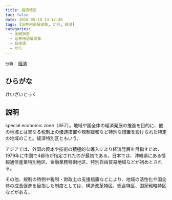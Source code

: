 ```yaml
---
title: 経済特区
toc: false
date: 2018-05-18 13:17:48
tags: [证券用语解说集, か行, 経済]
categories:
  - 金融服务
  - 证券用语解说集
  - 日本語
  - か行
---
```


`分類：` [経済](/tags/経済/)

## ひらがな

けいざいとっく

## 説明

special economic zone（SEZ）。地域や国全体の経済発展の推進を目的に、他の地域とは異なる税制上の優遇措置や規制緩和など特別な措置を設けられた特定の地域のこと。経済特別区ともいう。

アジアでは、外国の資本や技術の積極的な導入により経済発展を目指すため、1979年に中国で4都市が指定されたのが最初である。日本では、沖縄県にある情報通信産業特別地区、金融業務特別地区、特別自由貿易地域などが初めとされる。

その他、規制の特例や税制・財政上の支援措置などにより、地域の活性化や国全体の成長促進を目指した制度としては、構造改革特区、総合特区、国家戦略特区などがある。
